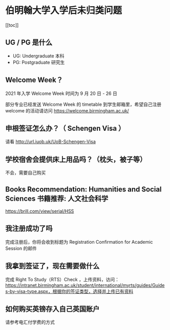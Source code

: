 # 伯明翰大学入学后未归类问题

[[toc]]

## UG / PG 是什么

* UG: Undergraduate 本科
* PG: Postgraduate 研究生

## Welcome Week？

2021 年入学 Welcome Week 时间为 9 月 20 日 - 26 日

部分专业已经发送 Welcome Week 的 timetable 到学生邮箱里，希望自己注册 welcome 的活动请访问 https://welcome.birmingham.ac.uk/


## 申根签证怎么办？（ Schengen Visa ）

请看 http://url.iuob.uk/UoB-Schengen-Visa

## 学校宿舍会提供床上用品吗？（枕头，被子等）

不会，需要自己购买

## Books Recommendation: Humanities and Social Sciences 书籍推荐: 人文社会科学

https://brill.com/view/serial/HSS

## 我注册成功了吗

完成注册后，你将会收到标题为 Registration Confirmation for Academic Session 的邮件

## 我拿到签证了，现在需要做什么

完成 Right To Study（RTS）Check ，上传资料，访问：https://intranet.birmingham.ac.uk/student/international/myrts/guides/Guides-by-visa-type.aspx，根据你的签证类型，选择并上传已有资料

## 如何购买英镑存入自己英国账户

请参考电汇付学费的方式

